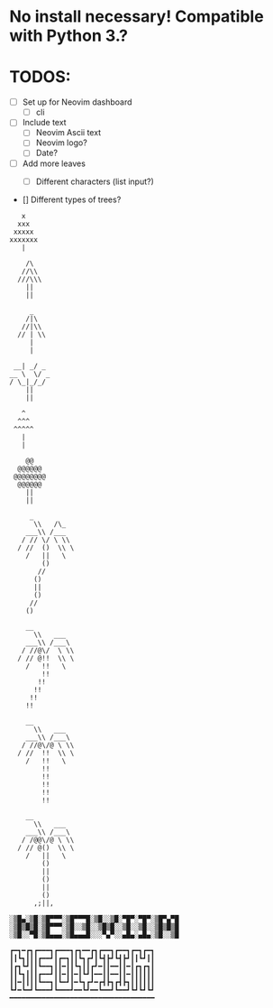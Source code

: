 # No install necessary! Compatible with Python 3.?



# TODOS:
- [ ] Set up for Neovim dashboard
    - [ ] cli
- [ ] Include text
    - [ ] Neovim Ascii text
    - [ ] Neovim logo?
    - [ ] Date?

- [ ] Add more leaves
    - [ ] Different characters (list input?)


- [] Different types of trees?
```text
   x
  xxx
 xxxxx
xxxxxxx
   |
```
```text
    /\
   //\\
  ///\\\
    ||
    ||
```
```text
     _
    /|\
   //|\\
  // | \\
     |
     |
```
```text
 __| _/ _
__ \  \/ _
/ \_|_/_/
    ||
    ||
```
```text
   ^
  ^^^
 ^^^^^
   |
   |
```
```text
    @@
  @@@@@@
 @@@@@@@@
  @@@@@@
    ||
    ||
```
```text
     _
      \\   /\_
    ___\\ /___
   / // \/ \ \\
  / //  ()  \\ \
    /   ||   \
        ()
       //
      ()
      ||
      ()
     //
    ()
```
```text
    __
      \\   ___
    ___\\ /___\
   / //@\/  \ \\
  / // @!!  \\ \
    /   !!   \
        !!
       !!
      !!
     !!
    !!
```

```text
    __
      \\   ___
    ___\\ /___\
   / //@\/@ \ \\
  / //  !!  \\ \
    /   !!   \
        !!
        !!
        !!
        !!
        !!
```
```text
    __
      \\   ___
    ___\\ /___\
   / /@@\/@ \ \\
  / // @()  \\ \
    /   ||   \
        ()
        ||
        ()
        ||
        ()
      ,;||,
```

```text
░▒█▄░▒█░▒█▀▀▀░▒█▀▀▀█░▒█░░▒█░▀█▀░▀█▀░▒█▀▄▀█
░▒█▒█▒█░▒█▀▀▀░▒█░░▒█░░▒█▒█░░▒█░░▒█░░▒█▒█▒█
░▒█░░▀█░▒█▄▄▄░▒█▄▄▄█░░░▀▄▀░░▄█▄░▄█▄░▒█░░▒█
```

```text
┏━┓━┏┓┏━━━┓┏━━━┓┏┓━━┏┓┏━━┓┏━━┓┏━┓┏━┓
┃┃┗┓┃┃┃┏━━┛┃┏━┓┃┃┗┓┏┛┃┗┫┣┛┗┫┣┛┃┃┗┛┃┃
┃┏┓┗┛┃┃┗━━┓┃┃━┃┃┗┓┃┃┏┛━┃┃━━┃┃━┃┏┓┏┓┃
┃┃┗┓┃┃┃┏━━┛┃┃━┃┃━┃┗┛┃━━┃┃━━┃┃━┃┃┃┃┃┃
┃┃━┃┃┃┃┗━━┓┃┗━┛┃━┗┓┏┛━┏┫┣┓┏┫┣┓┃┃┃┃┃┃
┗┛━┗━┛┗━━━┛┗━━━┛━━┗┛━━┗━━┛┗━━┛┗┛┗┛┗┛
━━━━━━━━━━━━━━━━━━━━━━━━━━━━━━━━━━━━
```
